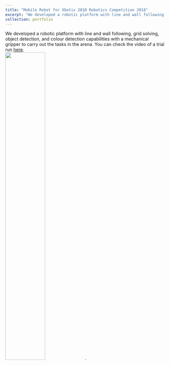 ```yaml
---
title: "Mobile Robot for Xbotix 2018 Robotics Competition 2018"
excerpt: "We developed a robotic platform with line and wall following, grid solving, object detection, and colour detection capabilities with a mechanical gripper to carry out the tasks in the arena. You can check the video of a trial run [here](https://www.dropbox.com/s/wsz30eoctrk5s3v/XBOTIX%202018%20object%20picking%20robot.MOV?dl=0). <br/><img src='/images/xbotix_vid.gif' style='width:60%'>"
collection: portfolio
---
```


We developed a robotic platform with line and wall following, grid solving, object detection, and colour detection capabilities with a mechanical gripper to carry out the tasks in the arena. You can check the video of a trial run [here](https://www.dropbox.com/s/wsz30eoctrk5s3v/XBOTIX%202018%20object%20picking%20robot.MOV?dl=0). <br/><img src='/images/xbotix_vid.gif' style='width:50%'>. 
